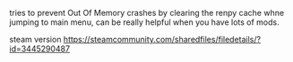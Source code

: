 tries to prevent Out Of Memory crashes by clearing the renpy cache whne jumping to main menu, can be really helpful when you have lots of mods.

steam version https://steamcommunity.com/sharedfiles/filedetails/?id=3445290487
